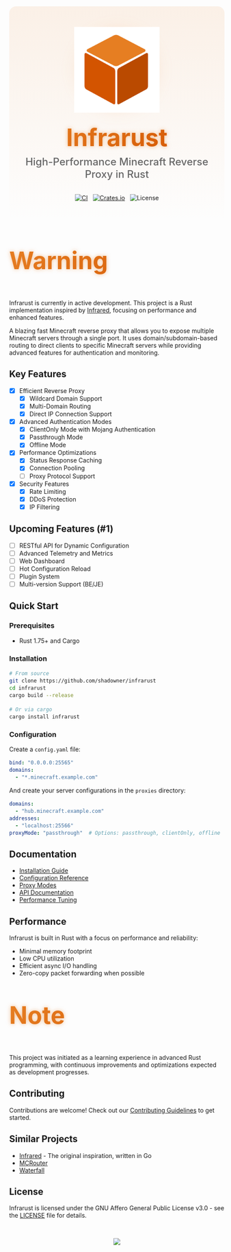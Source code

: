 <div align="center" class="header-container">
  <div class="logo-wrapper">
    <img width="200" height="auto" src="docs/public/img/logo.svg" alt="Infrarust Logo" class="main-logo">
    <div class="logo-glow"></div>
  </div>
  
  <h1 class="title">Infrarust</h1>
  <h3 class="subtitle">High-Performance Minecraft Reverse Proxy in Rust</h3>
  
  <div class="badges-container">
    <a href="https://github.com/shadowner/infrarust/actions" class="badge-link">
      <img alt="CI" src="https://github.com/shadowner/infrarust/actions/workflows/ci.yml/badge.svg" />
    </a>
    <a href="https://crates.io/crates/infrarust" class="badge-link">
      <img alt="Crates.io" src="https://img.shields.io/crates/v/infrarust?style=flat-square" />
    </a>
    <img alt="License" src="https://img.shields.io/badge/license-AGPL--3.0-blue?style=flat-square" />
  </div>
</div>

<style>
  .header-container {
    padding: 3rem 1.5rem;
    background: linear-gradient(180deg, rgba(230,126,34,0.1) 0%, rgba(0,0,0,0) 100%);
    border-radius: 16px;
    margin-bottom: 2rem;
  }

  .logo-wrapper {
    position: relative;
    width: 200px;
    height: 200px;
    margin: 0 auto;
  }

  .main-logo {
    position: relative;
    z-index: 2;
    transition: transform 0.3s ease;
  }

  .main-logo:hover {
    transform: scale(1.05);
  }

  .logo-glow {
    position: absolute;
    top: 50%;
    left: 50%;
    transform: translate(-50%, -50%);
    width: 180px;
    height: 180px;
    background: rgba(230,126,34,0.15);
    filter: blur(20px);
    border-radius: 50%;
    z-index: 1;
  }

  .title {
    font-size: 3.5rem;
    font-weight: 700;
    margin: 1.5rem 0 0.5rem;
    background: linear-gradient(135deg, #E67E22 0%, #D35400 100%);
    -webkit-background-clip: text;
    -webkit-text-fill-color: transparent;
    animation: titleGlow 4s ease-in-out infinite;
  }

  .subtitle {
    font-size: 1.5rem;
    font-weight: 500;
    color: #666;
    margin: 0 0 1.5rem;
    max-width: 600px;
    margin: 0 auto 2rem;
  }

  .badges-container {
    display: flex;
    gap: 0.75rem;
    justify-content: center;
    align-items: center;
  }

  .badge-link {
    transition: opacity 0.2s ease;
  }

  .badge-link:hover {
    opacity: 0.8;
  }

  @keyframes titleGlow {
    0%, 100% {
      filter: drop-shadow(0 0 2px rgba(230,126,34,0.3));
    }
    50% {
      filter: drop-shadow(0 0 5px rgba(230,126,34,0.5));
    }
  }
</style>
> [!WARNING]
> Infrarust is currently in active development. This project is a Rust implementation inspired by [Infrared](https://infrared.dev/), focusing on performance and enhanced features.

A blazing fast Minecraft reverse proxy that allows you to expose multiple Minecraft servers through a single port. It uses domain/subdomain-based routing to direct clients to specific Minecraft servers while providing advanced features for authentication and monitoring.

## Key Features

- [X] Efficient Reverse Proxy
  - [X] Wildcard Domain Support
  - [X] Multi-Domain Routing
  - [X] Direct IP Connection Support
- [X] Advanced Authentication Modes
  - [X] ClientOnly Mode with Mojang Authentication
  - [X] Passthrough Mode
  - [X] Offline Mode
- [X] Performance Optimizations
  - [X] Status Response Caching
  - [X] Connection Pooling
  - [ ] Proxy Protocol Support
- [X] Security Features
  - [X] Rate Limiting
  - [X] DDoS Protection
  - [X] IP Filtering

## Upcoming Features (#1)

- [ ] RESTful API for Dynamic Configuration
- [ ] Advanced Telemetry and Metrics
- [ ] Web Dashboard
- [ ] Hot Configuration Reload
- [ ] Plugin System
- [ ] Multi-version Support (BE/JE)

## Quick Start

### Prerequisites

- Rust 1.75+ and Cargo

### Installation

```bash
# From source
git clone https://github.com/shadowner/infrarust
cd infrarust
cargo build --release

# Or via cargo
cargo install infrarust
```

### Configuration

Create a `config.yaml` file:

```yaml
bind: "0.0.0.0:25565"
domains:
  - "*.minecraft.example.com"
```

And create your server configurations in the `proxies` directory:

```yaml
domains:
  - "hub.minecraft.example.com"
addresses:
  - "localhost:25566"
proxyMode: "passthrough"  # Options: passthrough, clientOnly, offline
```

## Documentation

- [Installation Guide](https://infrarust.dev/docs/installation)
- [Configuration Reference](https://infrarust.dev/docs/configuration)
- [Proxy Modes](https://infrarust.dev/docs/proxy-modes)
- [API Documentation](https://infrarust.dev/docs/api)
- [Performance Tuning](https://infrarust.dev/docs/performance)

## Performance

Infrarust is built in Rust with a focus on performance and reliability:

- Minimal memory footprint
- Low CPU utilization
- Efficient async I/O handling
- Zero-copy packet forwarding when possible

> [!NOTE]
> This project was initiated as a learning experience in advanced Rust programming, with continuous improvements and optimizations expected as development progresses.

## Contributing

Contributions are welcome! Check out our [Contributing Guidelines](CONTRIBUTING.md) to get started.

## Similar Projects

- [Infrared](https://github.com/haveachin/infrared) - The original inspiration, written in Go
- [MCRouter](https://github.com/itzg/mc-router)
- [Waterfall](https://github.com/PaperMC/Velocity)

## License

Infrarust is licensed under the GNU Affero General Public License v3.0 - see the [LICENSE](LICENSE) file for details.

<br />
<p align="center">
  <img height="60" src="assets/agplv3_logo.svg"/>
</p>
